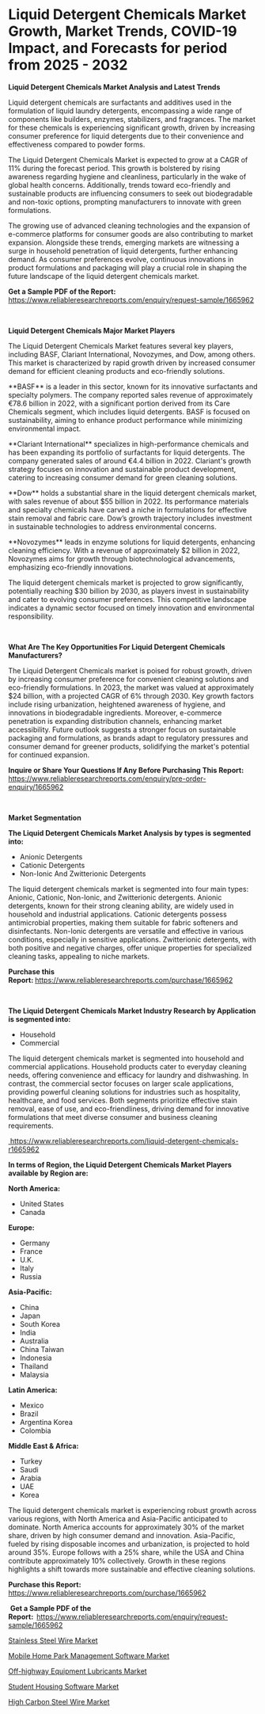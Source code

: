 <p><h1>Liquid Detergent Chemicals Market Growth, Market Trends, COVID-19 Impact, and Forecasts for period from 2025 - 2032</h1></p><p><strong>Liquid Detergent Chemicals Market Analysis and Latest Trends</strong></p>
<p><p>Liquid detergent chemicals are surfactants and additives used in the formulation of liquid laundry detergents, encompassing a wide range of components like builders, enzymes, stabilizers, and fragrances. The market for these chemicals is experiencing significant growth, driven by increasing consumer preference for liquid detergents due to their convenience and effectiveness compared to powder forms.</p><p>The Liquid Detergent Chemicals Market is expected to grow at a CAGR of 11% during the forecast period. This growth is bolstered by rising awareness regarding hygiene and cleanliness, particularly in the wake of global health concerns. Additionally, trends toward eco-friendly and sustainable products are influencing consumers to seek out biodegradable and non-toxic options, prompting manufacturers to innovate with green formulations.</p><p>The growing use of advanced cleaning technologies and the expansion of e-commerce platforms for consumer goods are also contributing to market expansion. Alongside these trends, emerging markets are witnessing a surge in household penetration of liquid detergents, further enhancing demand. As consumer preferences evolve, continuous innovations in product formulations and packaging will play a crucial role in shaping the future landscape of the liquid detergent chemicals market.</p></p>
<p><strong>Get a Sample PDF of the Report:&nbsp;</strong> <a href="https://www.reliableresearchreports.com/enquiry/request-sample/1665962?utm_campaign=16&utm_medium=2&utm_source=Github&utm_content=ia&utm_term=30012025&utm_id=liquid-detergent-chemicals">https://www.reliableresearchreports.com/enquiry/request-sample/1665962</a></p>
<p>&nbsp;</p>
<p><strong>Liquid Detergent Chemicals Major Market Players</strong></p>
<p><p>The Liquid Detergent Chemicals Market features several key players, including BASF, Clariant International, Novozymes, and Dow, among others. This market is characterized by rapid growth driven by increased consumer demand for efficient cleaning products and eco-friendly solutions.</p><p>**BASF** is a leader in this sector, known for its innovative surfactants and specialty polymers. The company reported sales revenue of approximately €78.6 billion in 2022, with a significant portion derived from its Care Chemicals segment, which includes liquid detergents. BASF is focused on sustainability, aiming to enhance product performance while minimizing environmental impact.</p><p>**Clariant International** specializes in high-performance chemicals and has been expanding its portfolio of surfactants for liquid detergents. The company generated sales of around €4.4 billion in 2022. Clariant's growth strategy focuses on innovation and sustainable product development, catering to increasing consumer demand for green cleaning solutions.</p><p>**Dow** holds a substantial share in the liquid detergent chemicals market, with sales revenue of about $55 billion in 2022. Its performance materials and specialty chemicals have carved a niche in formulations for effective stain removal and fabric care. Dow’s growth trajectory includes investment in sustainable technologies to address environmental concerns.</p><p>**Novozymes** leads in enzyme solutions for liquid detergents, enhancing cleaning efficiency. With a revenue of approximately $2 billion in 2022, Novozymes aims for growth through biotechnological advancements, emphasizing eco-friendly innovations.</p><p>The liquid detergent chemicals market is projected to grow significantly, potentially reaching $30 billion by 2030, as players invest in sustainability and cater to evolving consumer preferences. This competitive landscape indicates a dynamic sector focused on timely innovation and environmental responsibility.</p></p>
<p>&nbsp;</p>
<p><strong>What Are The Key Opportunities For Liquid Detergent Chemicals Manufacturers?</strong></p>
<p><p>The Liquid Detergent Chemicals market is poised for robust growth, driven by increasing consumer preference for convenient cleaning solutions and eco-friendly formulations. In 2023, the market was valued at approximately $24 billion, with a projected CAGR of 6% through 2030. Key growth factors include rising urbanization, heightened awareness of hygiene, and innovations in biodegradable ingredients. Moreover, e-commerce penetration is expanding distribution channels, enhancing market accessibility. Future outlook suggests a stronger focus on sustainable packaging and formulations, as brands adapt to regulatory pressures and consumer demand for greener products, solidifying the market's potential for continued expansion.</p></p>
<p><strong>Inquire or Share Your Questions If Any Before Purchasing This Report:</strong> <a href="https://www.reliableresearchreports.com/enquiry/pre-order-enquiry/1665962?utm_campaign=16&utm_medium=2&utm_source=Github&utm_content=ia&utm_term=30012025&utm_id=liquid-detergent-chemicals">https://www.reliableresearchreports.com/enquiry/pre-order-enquiry/1665962</a></p>
<p>&nbsp;</p>
<p><strong>Market Segmentation</strong></p>
<p><strong>The Liquid Detergent Chemicals Market Analysis by types is segmented into:</strong></p>
<p><ul><li>Anionic Detergents</li><li>Cationic Detergents</li><li>Non-Ionic And Zwitterionic Detergents</li></ul></p>
<p><p>The liquid detergent chemicals market is segmented into four main types: Anionic, Cationic, Non-Ionic, and Zwitterionic detergents. Anionic detergents, known for their strong cleaning ability, are widely used in household and industrial applications. Cationic detergents possess antimicrobial properties, making them suitable for fabric softeners and disinfectants. Non-Ionic detergents are versatile and effective in various conditions, especially in sensitive applications. Zwitterionic detergents, with both positive and negative charges, offer unique properties for specialized cleaning tasks, appealing to niche markets.</p></p>
<p><strong>Purchase this Report:&nbsp;</strong><a href="https://www.reliableresearchreports.com/purchase/1665962?utm_campaign=16&utm_medium=2&utm_source=Github&utm_content=ia&utm_term=30012025&utm_id=liquid-detergent-chemicals">https://www.reliableresearchreports.com/purchase/1665962</a></p>
<p>&nbsp;</p>
<p><strong>The Liquid Detergent Chemicals Market Industry Research by Application is segmented into:</strong></p>
<p><ul><li>Household</li><li>Commercial</li></ul></p>
<p><p>The liquid detergent chemicals market is segmented into household and commercial applications. Household products cater to everyday cleaning needs, offering convenience and efficacy for laundry and dishwashing. In contrast, the commercial sector focuses on larger scale applications, providing powerful cleaning solutions for industries such as hospitality, healthcare, and food services. Both segments prioritize effective stain removal, ease of use, and eco-friendliness, driving demand for innovative formulations that meet diverse consumer and business cleaning requirements.</p></p>
<p><a href="https://www.reliableresearchreports.com/liquid-detergent-chemicals-r1665962?utm_campaign=16&utm_medium=2&utm_source=Github&utm_content=ia&utm_term=30012025&utm_id=liquid-detergent-chemicals">&nbsp;https://www.reliableresearchreports.com/liquid-detergent-chemicals-r1665962</a></p>
<p><strong>In terms of Region, the Liquid Detergent Chemicals Market Players available by Region are:</strong></p>
<p>
    <p> <strong> North America: </strong>
        <ul>
            <li>United States</li>
            <li>Canada</li>
        </ul>
        </p> 
    <p> <strong> Europe: </strong>
        <ul>
            <li>Germany</li>
            <li>France</li>
            <li>U.K.</li>
            <li>Italy</li>
            <li>Russia</li>
        </ul>
        </p> 
    <p> <strong> Asia-Pacific: </strong>
        <ul>
            <li>China</li>
            <li>Japan</li>
            <li>South Korea</li>
            <li>India</li>
            <li>Australia</li>
            <li>China Taiwan</li>
            <li>Indonesia</li>
            <li>Thailand</li>
            <li>Malaysia</li>
        </ul>
        </p> 
    <p> <strong> Latin America: </strong>
        <ul>
            <li>Mexico</li>
            <li>Brazil</li>
            <li>Argentina Korea</li>
            <li>Colombia</li>
        </ul>
        </p> 
    <p> <strong> Middle East & Africa: </strong>
        <ul>
            <li>Turkey</li>
            <li>Saudi</li>
            <li>Arabia</li>
            <li>UAE</li>
            <li>Korea</li>
        </ul>
    </p>
    </p>
<p><p>The liquid detergent chemicals market is experiencing robust growth across various regions, with North America and Asia-Pacific anticipated to dominate. North America accounts for approximately 30% of the market share, driven by high consumer demand and innovation. Asia-Pacific, fueled by rising disposable incomes and urbanization, is projected to hold around 35%. Europe follows with a 25% share, while the USA and China contribute approximately 10% collectively. Growth in these regions highlights a shift towards more sustainable and effective cleaning solutions.</p></p>
<p><strong>Purchase this Report: </strong><a href="https://www.reliableresearchreports.com/purchase/1665962?utm_campaign=16&utm_medium=2&utm_source=Github&utm_content=ia&utm_term=30012025&utm_id=liquid-detergent-chemicals">https://www.reliableresearchreports.com/purchase/1665962</a></p>
<p>&nbsp;<strong>Get a Sample PDF of the Report:&nbsp;&nbsp;</strong><a href="https://www.reliableresearchreports.com/enquiry/request-sample/1665962?utm_campaign=16&utm_medium=2&utm_source=Github&utm_content=ia&utm_term=30012025&utm_id=liquid-detergent-chemicals">https://www.reliableresearchreports.com/enquiry/request-sample/1665962</a></p>
<p><strong></strong></p>
<p><p><a href="https://github.com/vimar16th/Market-Research-Report-List-7/blob/main/stainless-steel-wire-market.md?utm_campaign=16&utm_medium=2&utm_source=Github&utm_content=ia&utm_term=30012025&utm_id=liquid-detergent-chemicals">Stainless Steel Wire Market</a></p><p><a href="https://www.linkedin.com/pulse/mobile-home-park-management-software-market-opportunities-asswc?utm_campaign=16&utm_medium=2&utm_source=Github&utm_content=ia&utm_term=30012025&utm_id=liquid-detergent-chemicals">Mobile Home Park Management Software Market</a></p><p><a href="https://www.linkedin.com/pulse/off-highway-equipment-lubricants-market-size-share-analysis-zexne?utm_campaign=16&utm_medium=2&utm_source=Github&utm_content=ia&utm_term=30012025&utm_id=liquid-detergent-chemicals">Off-highway Equipment Lubricants Market</a></p><p><a href="https://www.linkedin.com/pulse/student-housing-software-value-chain-analysis-from-raw-i1cne?utm_campaign=16&utm_medium=2&utm_source=Github&utm_content=ia&utm_term=30012025&utm_id=liquid-detergent-chemicals">Student Housing Software Market</a></p><p><a href="https://github.com/luckyshygirl/Market-Research-Report-List-7/blob/main/high-carbon-steel-wire-market.md?utm_campaign=16&utm_medium=2&utm_source=Github&utm_content=ia&utm_term=30012025&utm_id=liquid-detergent-chemicals">High Carbon Steel Wire Market</a></p></p>